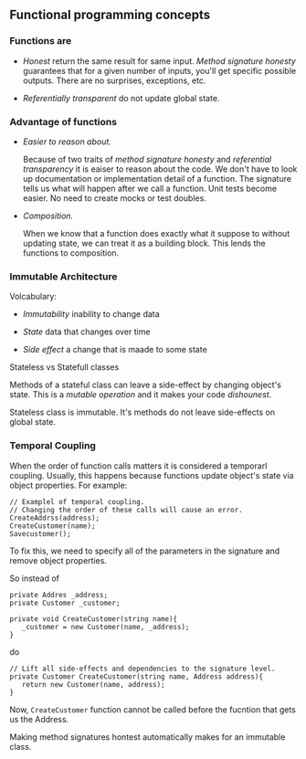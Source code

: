 ## Functional programming concepts

### Functions are

- *Honest* return the same result for same input.  *Method signature honesty* guarantees that for a given number of inputs, you'll get specific possible outputs. There are no surprises, exceptions, etc.

- *Referentially transparent*  do not update global state. 


### Advantage of functions

- *Easier to reason about.* 

   Because of two traits of *method signature honesty* and *referential transparency* it is eaiser to reason about the code. We don't have to look up documentation or implementation detail of a function. The signature tells us what will happen after we call a function. Unit tests become easier. No need to create mocks or test doubles. 

- *Composition.*

    When we know that a function does exactly what it suppose to without updating state, we can treat it as a building block.  This lends the functions to composition. 


### Immutable Architecture

Volcabulary:

- *Immutability* inability to change data

- *State* data that changes over time

- *Side effect* a change that is maade to some state

Stateless vs Statefull classes

Methods of a stateful class can leave a side-effect by changing object's state.  This is a *mutable operation* and it makes your code *dishounest*. 


Stateless class is immutable. It's methods do not leave side-effects on global state. 

### Temporal Coupling

When the order of function calls matters it is considered a temporarl coupling.  Usually, this happens because functions update object's state via object properties. For example:

```
// Examplel of temporal coupling.
// Changing the order of these calls will cause an error. 
CreateAddrss(address);
CreateCustomer(name);
Savecustomer();
```

To fix this, we need to specify all of the parameters in the signature and remove object properties. 

So instead of 

``` 
private Addres _address;
private Customer _customer;

private void CreateCustomer(string name){
   _customer = new Customer(name, _address);
}
```

do 

```
// Lift all side-effects and dependencies to the signature level. 
private Customer CreateCustomer(string name, Address address){
   return new Customer(name, address);
}
```

Now, `CreateCustomer` function cannot be called before the fucntion that gets us the Address. 

Making method signatures hontest automatically makes for an immutable class.









